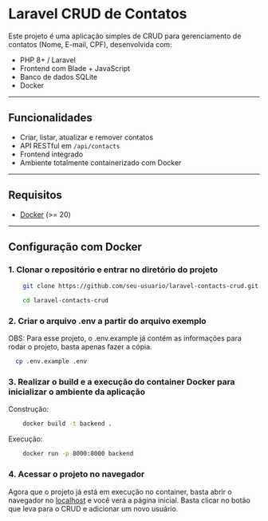 # Laravel CRUD de Contatos

Este projeto é uma aplicação simples de CRUD para gerenciamento de contatos (Nome, E-mail, CPF), desenvolvida com:

- PHP 8+ / Laravel
- Frontend com Blade + JavaScript
- Banco de dados SQLite
- Docker 

---

## Funcionalidades

- Criar, listar, atualizar e remover contatos
- API RESTful em `/api/contacts`
- Frontend integrado
- Ambiente totalmente containerizado com Docker

---

## Requisitos

- [Docker](https://docs.docker.com/get-docker/) (>= 20)

---

## Configuração com Docker

### 1. Clonar o repositório e entrar no diretório do projeto

```bash
    git clone https://github.com/seu-usuario/laravel-contacts-crud.git
```
```bash
    cd laravel-contacts-crud
```

### 2. Criar o arquivo .env a partir do arquivo exemplo 
OBS: Para esse projeto, o .env.example já contém as informações para rodar o projeto, basta apenas fazer a cópia.
```bash
  cp .env.example .env
```
### 3. Realizar o build e a execução do container Docker para inicializar o ambiente da aplicação

Construção:
```bash
    docker build -t backend .
```

Execução:
```bash
    docker run -p 8000:8000 backend
```

### 4. Acessar o projeto no navegador

Agora que o projeto já está em execução no container, basta abrir o navegador no [localhost](http://127.0.0.1:8000/) e você verá a página inicial.
Basta clicar no botão que leva para o CRUD e adicionar um novo usuário.
